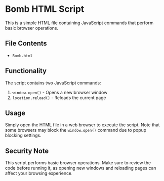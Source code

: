 # Bomb HTML Script

This is a simple HTML file containing JavaScript commands that perform basic browser operations.

## File Contents
- `Bomb.html`

## Functionality
The script contains two JavaScript commands:
1. `window.open()` - Opens a new browser window
2. `location.reload()` - Reloads the current page

## Usage
Simply open the HTML file in a web browser to execute the script. Note that some browsers may block the `window.open()` command due to popup blocking settings.

## Security Note
This script performs basic browser operations. Make sure to review the code before running it, as opening new windows and reloading pages can affect your browsing experience.
